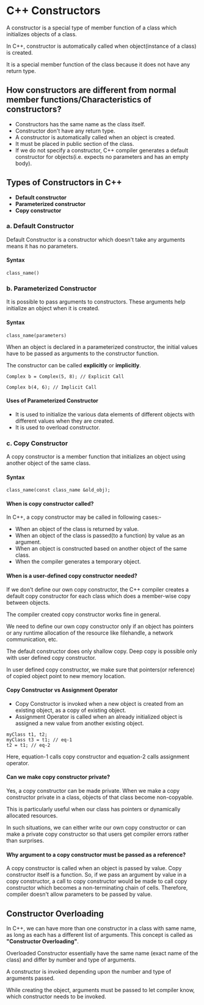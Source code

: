 
# C++ Constructors

A constructor is a special type of member function of a class which initializes objects of a class.

In C++, constructor is automatically called when object(instance of a class) is created.

It is a special member function of the class because it does not have any return type.

## How constructors are different from normal member functions/Characteristics of constructors?
- Constructors has the same name as the class itself.
- Constructor don't have any return type.
- A constructor is automatically called when an object is created.
- It must be placed in public section of the class.
- If we do not specify a constructor, C++ compiler generates a default constructor for objects(i.e. expects no parameters and has an empty body).

## Types of Constructors in C++
- **Default constructor**
- **Parameterized constructor**
- **Copy constructor**

### a. Default Constructor
Default Constructor is a constructor which doesn't take any arguments means it has no parameters.

#### Syntax
```
class_name()
```

### b. Parameterized Constructor
It is possible to pass arguments to constructors. These arguments help initialize an object when it is created.

#### Syntax
```
class_name(parameters)
```
When an object is declared in a parameterized constructor, the initial values have to be passed as arguments to the constructor function.

The constructor can be called **explicitly** or **implicitly**.

```
Complex b = Complex(5, 8); // Explicit Call

Complex b(4, 6); // Implicit Call
```

#### Uses of Parameterized Constructor
- It is used to initialize the various data elements of different objects with different values when they are created.
- It is used to overload constructor.

### c. Copy Constructor
A copy constructor is a member function that initializes an object using another object of the same class.

#### Syntax
```
class_name(const class_name &old_obj);
```
#### When is copy constructor called?
In C++, a copy constructor may be called in following cases:-
- When an object of the class is returned by value.
- When an object of the class is passed(to a function) by value as an argument.
- When an object is constructed based on another object of the same class.
- When the compiler generates a temporary object.

#### When is a user-defined copy constructor needed?
If we don't define our own copy constructor, the C++ compiler creates a default copy constructor for each class which does a member-wise copy between objects.

The compiler created copy constructor works fine in general.

We need to define our own copy constructor only if an object has pointers or any runtime allocation of the resource like filehandle, a network communication, etc.

The default constructor does only shallow copy. Deep copy is possible only with user defined copy constructor.

In user defined copy constructor, we make sure that pointers(or reference) of copied object point to new memory location.

#### Copy Constructor vs Assignment Operator
- Copy Constructor is invoked when a new object is created from an existing object, as a copy of existing object.
- Assignment Operator is called when an already initialized object is assigned a new value from another existing object. 
```
myClass t1, t2;
myClass t3 = t1; // eq-1
t2 = t1; // eq-2
```
Here, equation-1 calls copy constructor and equation-2 calls assignment operator.

#### Can we make copy constructor private?
Yes, a copy constructor can be made private. When we make a copy constructor private in a class, objects of that class become non-copyable.

This is particularly useful when our class has pointers or dynamically allocated resources.

In such situations, we can either write our own copy constructor or can make a private copy constructor so that users get compiler errors rather than surprises.

#### Why argument to a copy constructor must be passed as a reference?
A copy constructor is called when an object is passed by value. Copy constructor itself is a function. 
So, if we pass an argument by value in a copy constructor, a call to copy constructor would be made to 
call copy constructor which becomes a non-terminating chain of cells. Therefore, compiler doesn't allow 
parameters to be passed by value.

## Constructor Overloading
In C++, we can have more than one constructor in a class with same name, as long as each has a different list of arguments. This concept is called as **"Constructor Overloading"**.

Overloaded Constructor essentially have the same name (exact name of the class) and differ by number and type of arguments.

A constructor is invoked depending upon the number and type of arguments passed.

While creating the object, arguments must be passed to let compiler know, which constructor needs to be invoked.
